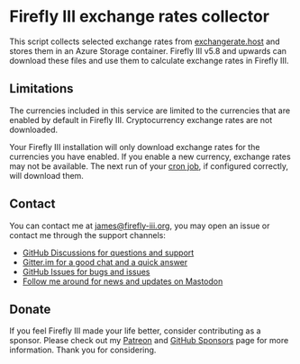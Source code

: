 # Firefly III exchange rates collector

This script collects selected exchange rates from [exchangerate.host](https://exchangerate.host) and stores them in
an Azure Storage container. Firefly III v5.8 and upwards can download these files and use them to calculate exchange
rates in Firefly III.

## Limitations

The currencies included in this service are limited to the currencies that are enabled by default in Firefly III. 
Cryptocurrency exchange rates are not downloaded.

Your Firefly III installation will only download exchange rates for the currencies you have enabled. If you enable a new currency,
exchange rates may not be available. The next run of your [cron job](https://docs.firefly-iii.org/how-to/firefly-iii/advanced/cron/), if configured correctly, will download them.

## Contact

You can contact me at [james@firefly-iii.org](mailto:james@firefly-iii.org), you may open an issue or contact me through the support channels:

- [GitHub Discussions for questions and support](https://github.com/firefly-iii/firefly-iii/discussions/)
- [Gitter.im for a good chat and a quick answer](https://gitter.im/firefly-iii/firefly-iii)
- [GitHub Issues for bugs and issues](https://github.com/firefly-iii/firefly-iii/issues)
- [Follow me around for news and updates on Mastodon](https://fosstodon.org/@ff3)

<!-- SPONSOR TEXT -->
## Donate

If you feel Firefly III made your life better, consider contributing as a sponsor. Please check out my [Patreon](https://www.patreon.com/jc5) and [GitHub Sponsors](https://github.com/sponsors/JC5) page for more information. Thank you for considering.

<!-- END OF SPONSOR -->
